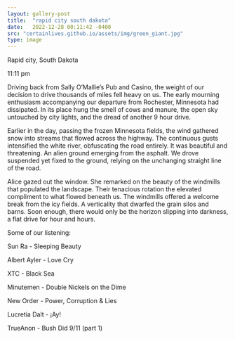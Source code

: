 ```yaml
---
layout: gallery-post
title:  "rapid city south dakota"
date:   2022-12-28 00:11:42 -0400
src: "certainlives.github.io/assets/img/green_giant.jpg"
type: image
---
```

Rapid city, South Dakota 

11:11 pm 

Driving back from Sally O’Mallie’s Pub and Casino, the weight of our decision to drive thousands of miles fell heavy on us. The early mourning enthusiasm accompanying our departure from Rochester, Minnesota had dissipated. In its place hung the smell of cows and manure, the open sky untouched by city lights, and the dread of another 9 hour drive. 

Earlier in the day, passing the frozen Minnesota fields, the wind gathered snow into streams that flowed across the highway. The continuous gusts intensified the white river, obfuscating the road entirely. It was beautiful and threatening. An alien ground emerging from the asphalt. We drove suspended yet fixed to the ground, relying on the unchanging straight line of the road. 

Alice gazed out the window. She remarked on the beauty of the windmills that populated the landscape. Their tenacious rotation the elevated compliment to what flowed beneath us. The windmills offered a welcome break from the icy fields. A verticality that dwarfed the grain silos and barns. Soon enough, there would only be the horizon slipping into darkness, a flat drive for hour and hours. 

Some of our listening: 

Sun Ra - Sleeping Beauty

Albert Ayler - Love Cry 

XTC - Black Sea

Minutemen - Double Nickels on the Dime 

New Order - Power, Corruption & Lies 

Lucretia Dalt - ¡Ay!

TrueAnon - Bush Did 9/11 (part 1) 
